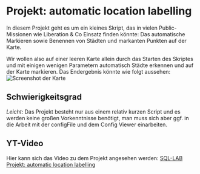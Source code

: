 # Projekt: automatic location labelling

In diesem Projekt geht es um ein kleines Skript, das in vielen Public-Missionen wie Liberation & Co Einsatz finden könnte: Das automatische Markieren sowie Benennen von Städten und markanten Punkten auf der Karte.

Wir wollen also auf einer leeren Karte allein durch das Starten des Skriptes und mit einigen wenigen Parametern automatisch Städte erkennen und auf der Karte markieren. Das Endergebnis könnte wie folgt aussehen:
![Screenshot der Karte](http://i.imgur.com/qeuOEl5.jpg)

## Schwierigkeitsgrad

*Leicht*: Das Projekt besteht nur aus einem relativ kurzen Script und es werden keine großen Vorkenntnisse benötigt, man muss sich aber ggf. in die Arbeit mit der configFile und dem Config Viewer einarbeiten.

## YT-Video
Hier kann sich das Video zu dem Projekt angesehen werden:
[SQL-LAB Projekt: automatic location labelling](https://youtu.be/f9y69Qx2s0k)

